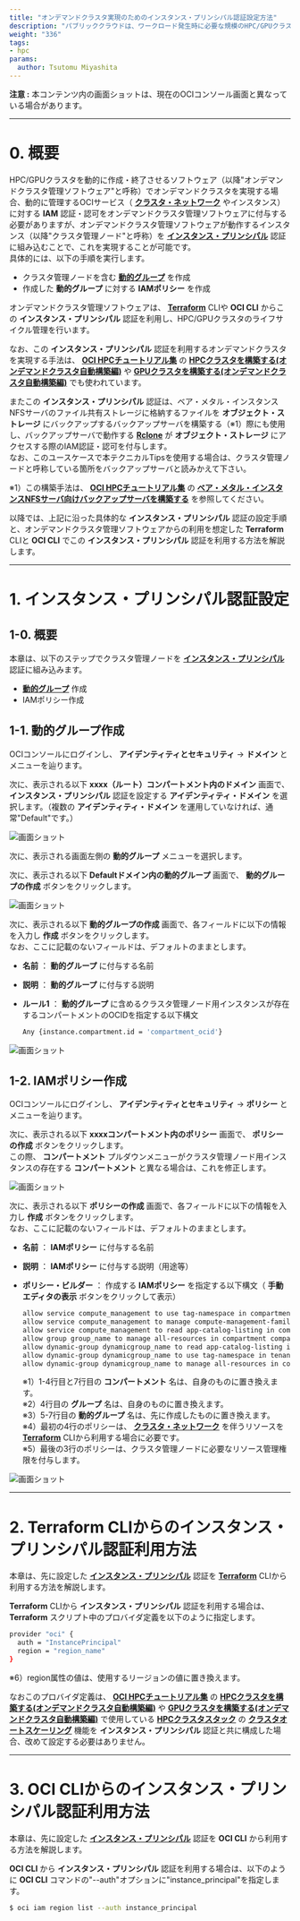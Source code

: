 ```yaml
---
title: "オンデマンドクラスタ実現のためのインスタンス・プリンシパル認証設定方法"
description: "パブリッククラウドは、ワークロード発生時に必要な規模のHPC/GPUクラスタを構築し、ワークロード終了時にこれを削除する、オンデマンドクラスタ環境を構築するには最適なサービスです。オンデマンドクラスタの管理は、ソフトウェアにより自動化することが一般的ですが、HPC/GPUクラスタに必要なリソースの作成・終了をこのアプリケーションに許可するための仕組みとして、インスタンス・プリンシパル認証が用意されています。本テクニカルTipsは、オンデマンドクラスタを念頭としたインスタンス・プリンシパル認証の設定方法を解説します。"
weight: "336"
tags:
- hpc
params:
  author: Tsutomu Miyashita
---
```


**注意 :** 本コンテンツ内の画面ショットは、現在のOCIコンソール画面と異なっている場合があります。

***
# 0. 概要

HPC/GPUクラスタを動的に作成・終了させるソフトウェア（以降"オンデマンドクラスタ管理ソフトウェア"と呼称）でオンデマンドクラスタを実現する場合、動的に管理するOCIサービス（ **[クラスタ・ネットワーク](/ocitutorials/hpc/#5-1-クラスタネットワーク)** やインスタンス）に対する **IAM** 認証・認可をオンデマンドクラスタ管理ソフトウェアに付与する必要がありますが、オンデマンドクラスタ管理ソフトウェアが動作するインスタンス（以降"クラスタ管理ノード"と呼称）を **[インスタンス・プリンシパル](/ocitutorials/hpc/#5-15-インスタンスプリンシパル)** 認証に組み込むことで、これを実現することが可能です。  
具体的には、以下の手順を実行します。

- クラスタ管理ノードを含む **[動的グループ](/ocitutorials/hpc/#5-16-動的グループ)** を作成
- 作成した **動的グループ** に対する **IAMポリシー** を作成

オンデマンドクラスタ管理ソフトウェアは、 **[Terraform](/ocitutorials/hpc/#5-12-terraform)** CLIや **OCI CLI** からこの **インスタンス・プリンシパル** 認証を利用し、HPC/GPUクラスタのライフサイクル管理を行います。

なお、この **インスタンス・プリンシパル** 認証を利用するオンデマンドクラスタを実現する手法は、 **[OCI HPCチュートリアル集](/ocitutorials/hpc/#1-oci-hpcチュートリアル集)** の **[HPCクラスタを構築する(オンデマンドクラスタ自動構築編)](/ocitutorials/hpc/spinup-hpc-cluster-withautoscaling)** や **[GPUクラスタを構築する(オンデマンドクラスタ自動構築編)](/ocitutorials/hpc/spinup-gpu-cluster-withautoscaling/)** でも使われています。

またこの **インスタンス・プリンシパル** 認証は、ベア・メタル・インスタンスNFSサーバのファイル共有ストレージに格納するファイルを **オブジェクト・ストレージ** にバックアップするバックアップサーバを構築する（※1）際にも使用し、バックアップサーバで動作する **[Rclone](https://rclone.org/)** が **オブジェクト・ストレージ** にアクセスする際のIAM認証・認可を付与します。  
なお、このユースケースで本テクニカルTipsを使用する場合は、クラスタ管理ノードと呼称している箇所をバックアップサーバと読みかえて下さい。

※1）この構築手法は、 **[OCI HPCチュートリアル集](/ocitutorials/hpc/#1-oci-hpcチュートリアル集)** の **[ベア・メタル・インスタンスNFSサーバ向けバックアップサーバを構築する](/ocitutorials/hpc/spinup-backup-server)** を参照してください。

以降では、上記に沿った具体的な **インスタンス・プリンシパル** 認証の設定手順と、オンデマンドクラスタ管理ソフトウェアからの利用を想定した **Terraform** CLIと **OCI CLI** でこの **インスタンス・プリンシパル** 認証を利用する方法を解説します。

***
# 1. インスタンス・プリンシパル認証設定

## 1-0. 概要

本章は、以下のステップでクラスタ管理ノードを **[インスタンス・プリンシパル](/ocitutorials/hpc/#5-15-インスタンスプリンシパル)** 認証に組み込みます。

- **[動的グループ](/ocitutorials/hpc/#5-16-動的グループ)** 作成
- IAMポリシー作成

## 1-1. 動的グループ作成

OCIコンソールにログインし、 **アイデンティティとセキュリティ** → **ドメイン** とメニューを辿ります。

次に、表示される以下 **xxxx（ルート）コンパートメント内のドメイン** 画面で、 **インスタンス・プリンシパル** 認証を設定する **アイデンティティ・ドメイン** を選択します。（複数の **アイデンティティ・ドメイン** を運用していなければ、通常"Default"です。）

![画面ショット](console_page01.png)

次に、表示される画面左側の **動的グループ** メニューを選択します。

次に、表示される以下 **Defaultドメイン内の動的グループ** 画面で、 **動的グループの作成** ボタンをクリックします。  

![画面ショット](console_page02.png)

次に、表示される以下 **動的グループの作成** 画面で、各フィールドに以下の情報を入力し **作成** ボタンをクリックします。  
なお、ここに記載のないフィールドは、デフォルトのままとします。

- **名前** ： **動的グループ** に付与する名前
- **説明** ： **動的グループ** に付与する説明
- **ルール1** ： **動的グループ** に含めるクラスタ管理ノード用インスタンスが存在するコンパートメントのOCIDを指定する以下構文

    ```sh
    Any {instance.compartment.id = 'compartment_ocid'}
    ```

![画面ショット](console_page03.png)

## 1-2. IAMポリシー作成

OCIコンソールにログインし、 **アイデンティティとセキュリティ** → **ポリシー** とメニューを辿ります。

次に、表示される以下 **xxxxコンパートメント内のポリシー** 画面で、 **ポリシーの作成** ボタンをクリックします。  
この際、 **コンパートメント** プルダウンメニューがクラスタ管理ノード用インスタンスの存在する **コンパートメント** と異なる場合は、これを修正します。

![画面ショット](console_page04.png)

次に、表示される以下 **ポリシーの作成** 画面で、各フィールドに以下の情報を入力し **作成** ボタンをクリックします。  
なお、ここに記載のないフィールドは、デフォルトのままとします。

- **名前** ： **IAMポリシー** に付与する名前
- **説明** ： **IAMポリシー** に付与する説明（用途等）
- **ポリシー・ビルダー** ： 作成する **IAMポリシー** を指定する以下構文（ **手動エディタの表示** ボタンをクリックして表示）

    ```sh
    allow service compute_management to use tag-namespace in compartment compartment_name
    allow service compute_management to manage compute-management-family in compartment compartment_name
    allow service compute_management to read app-catalog-listing in compartment compartment_name
    allow group group_name to manage all-resources in compartment compartment_name
    allow dynamic-group dynamicgroup_name to read app-catalog-listing in tenancy
    allow dynamic-group dynamicgroup_name to use tag-namespace in tenancy
    allow dynamic-group dynamicgroup_name to manage all-resources in compartment compartment_name
    ```
    ※1）1-4行目と7行目の **コンパートメント** 名は、自身のものに置き換えます。  
    ※2）4行目の **グループ** 名は、自身のものに置き換えます。  
    ※3）5-7行目の **動的グループ** 名は、先に作成したものに置き換えます。  
    ※4）最初の4行のポリシーは、  **[クラスタ・ネットワーク](/ocitutorials/hpc/#5-1-クラスタネットワーク)** を伴うリソースを  **[Terraform](/ocitutorials/hpc/#5-12-terraform)** CLIから利用する場合に必要です。  
    ※5）最後の3行のポリシーは、クラスタ管理ノードに必要なリソース管理権限を付与します。  

![画面ショット](console_page05.png)

***
# 2. Terraform CLIからのインスタンス・プリンシパル認証利用方法

本章は、先に設定した **[インスタンス・プリンシパル](/ocitutorials/hpc/#5-15-インスタンスプリンシパル)** 認証を **[Terraform](/ocitutorials/hpc/#5-12-terraform)** CLIから利用する方法を解説します。

**Terraform** CLIから **インスタンス・プリンシパル** 認証を利用する場合は、 **Terraform** スクリプト中のプロバイダ定義を以下のように指定します。

```sh
provider "oci" {
  auth = "InstancePrincipal"  
  region = "region_name"
}
```
※6）region属性の値は、使用するリージョンの値に置き換えます。

なおこのプロバイダ定義は、 **[OCI HPCチュートリアル集](/ocitutorials/hpc/#1-oci-hpcチュートリアル集)** の **[HPCクラスタを構築する(オンデマンドクラスタ自動構築編)](/ocitutorials/hpc/spinup-hpc-cluster-withautoscaling)** や **[GPUクラスタを構築する(オンデマンドクラスタ自動構築編)](/ocitutorials/hpc/spinup-gpu-cluster-withautoscaling/)** で使用している  **[HPCクラスタスタック](/ocitutorials/hpc/#5-10-hpcクラスタスタック)** の **[クラスタオートスケーリング](/ocitutorials/hpc/#5-9-クラスタオートスケーリング)** 機能を **インスタンス・プリンシパル** 認証と共に構成した場合、改めて設定する必要はありません。

***
# 3. OCI CLIからのインスタンス・プリンシパル認証利用方法

本章は、先に設定した **[インスタンス・プリンシパル](/ocitutorials/hpc/#5-15-インスタンスプリンシパル)** 認証を **OCI CLI** から利用する方法を解説します。

**OCI CLI** から **インスタンス・プリンシパル** 認証を利用する場合は、以下のように **OCI CLI** コマンドの"--auth"オプションに"instance_principal"を指定します。

```sh
$ oci iam region list --auth instance_principal
```